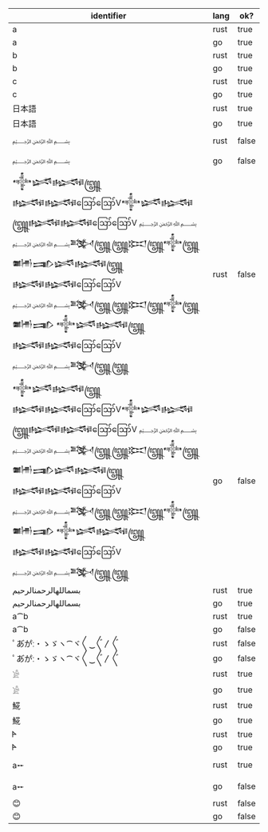 | identifier | lang | ok? |
 |----------|----|---|
 | a | rust | true | 
 | a | go | true | 
 | b | rust | true | 
 | b | go | true | 
 | c | rust | true | 
 | c | go | true | 
 | 日本語 | rust | true | 
 | 日本語 | go | true | 
 | ﷽ | rust | false | 
 | ﷽ | go | false | 
 | 𒀱𒈓𒈙꧅𒈙𒈙ဪဪV𒀱𒈓𒈙꧅𒈙𒈙ဪဪV ﷽ ﷽𒅌꧅꧅𒁎꧅𒀱꧅𒌧𒅃𒈓𒈙꧅𒈙𒈙ဪဪV ﷽𒅌꧅꧅𒁎꧅𒀱꧅𒌧𒅃 𒀱𒈓𒈙꧅𒈙𒈙ဪဪV ﷽𒅌꧅꧅ | rust | false | 
 | 𒀱𒈓𒈙꧅𒈙𒈙ဪဪV𒀱𒈓𒈙꧅𒈙𒈙ဪဪV ﷽ ﷽𒅌꧅꧅𒁎꧅𒀱꧅𒌧𒅃𒈓𒈙꧅𒈙𒈙ဪဪV ﷽𒅌꧅꧅𒁎꧅𒀱꧅𒌧𒅃 𒀱𒈓𒈙꧅𒈙𒈙ဪဪV ﷽𒅌꧅꧅ | go | false | 
 | بسماللهالرحمنالرحيم | rust | true | 
 | بسماللهالرحمنالرحيم | go | true | 
 | a⁀b  | rust | true | 
 | a⁀b  | go | false | 
 | ﾟあ゙か゚ː・ゝゞヽ⁀ヾ〱‿〲〳〴〵 | rust | false | 
 | ﾟあ゙か゚ː・ゝゞヽ⁀ヾ〱‿〲〳〴〵 | go | false | 
 | 𓀀 | rust | true | 
 | 𓀀 | go | true | 
 | 𩸽 | rust | true | 
 | 𩸽 | go | true | 
 | 𐊀 | rust | true | 
 | 𐊀 | go | true | 
 | a𒐀 | rust | true | 
 | a𒐀 | go | false | 
 | 😊 | rust | false | 
 | 😊 | go | false | 
